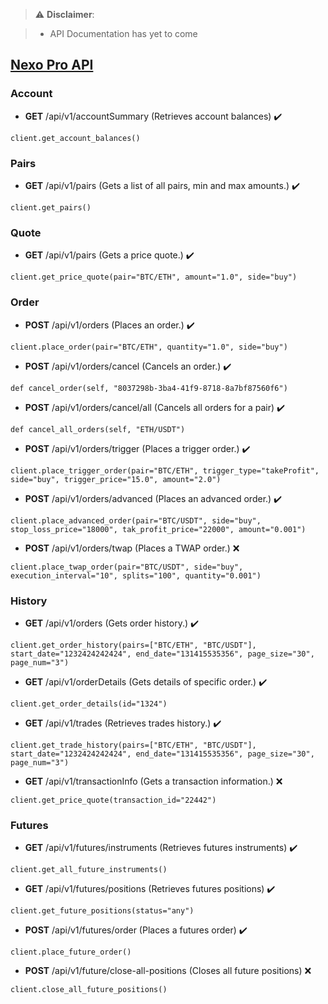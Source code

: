 > :warning: **Disclaimer**: 

 > * API Documentation has yet to come

## [Nexo Pro API](https://pro.nexo.io/api-doc-pro)

### Account

* **GET** /api/v1/accountSummary (Retrieves account balances) ✔️

```python3
client.get_account_balances()
```

### Pairs

* **GET** /api/v1/pairs (Gets a list of all pairs, min and max amounts.) ✔️

```python3
client.get_pairs()
```

### Quote

* **GET** /api/v1/pairs (Gets a price quote.) ✔️

```python3
client.get_price_quote(pair="BTC/ETH", amount="1.0", side="buy")
```

### Order

* **POST** /api/v1/orders (Places an order.) ✔️

```python3
client.place_order(pair="BTC/ETH", quantity="1.0", side="buy")
```

* **POST** /api/v1/orders/cancel (Cancels an order.) ✔️

```python3
def cancel_order(self, "8037298b-3ba4-41f9-8718-8a7bf87560f6")
```

* **POST** /api/v1/orders/cancel/all (Cancels all orders for a pair) ✔️

```python3
def cancel_all_orders(self, "ETH/USDT")
```

* **POST** /api/v1/orders/trigger (Places a trigger order.) ✔️

```python3
client.place_trigger_order(pair="BTC/ETH", trigger_type="takeProfit", side="buy", trigger_price="15.0", amount="2.0")
```

* **POST** /api/v1/orders/advanced (Places an advanced order.) ✔️

```python3
client.place_advanced_order(pair="BTC/USDT", side="buy", stop_loss_price="18000", tak_profit_price="22000", amount="0.001")
```

* **POST** /api/v1/orders/twap (Places a TWAP order.) ❌

```python3
client.place_twap_order(pair="BTC/USDT", side="buy", execution_interval="10", splits="100", quantity="0.001")
```

### History

* **GET** /api/v1/orders (Gets order history.) ✔️

```python3
client.get_order_history(pairs=["BTC/ETH", "BTC/USDT"], start_date="1232424242424", end_date="131415535356", page_size="30", page_num="3")
```

* **GET** /api/v1/orderDetails (Gets details of specific order.) ✔️

```python3
client.get_order_details(id="1324")
```

* **GET** /api/v1/trades (Retrieves trades history.) ✔️

```python3
client.get_trade_history(pairs=["BTC/ETH", "BTC/USDT"], start_date="1232424242424", end_date="131415535356", page_size="30", page_num="3")
```

* **GET** /api/v1/transactionInfo (Gets a transaction information.) ❌

```python3
client.get_price_quote(transaction_id="22442")
```

### Futures

* **GET** /api/v1/futures/instruments (Retrieves futures instruments) ✔️

```python3
client.get_all_future_instruments()
```

* **GET** /api/v1/futures/positions (Retrieves futures positions) ✔️

```python3
client.get_future_positions(status="any")
```

* **POST** /api/v1/futures/order (Places a futures order) ✔️

```python3
client.place_future_order()
```

* **POST** /api/v1/future/close-all-positions (Closes all future positions) ❌

```python3
client.close_all_future_positions()
```

